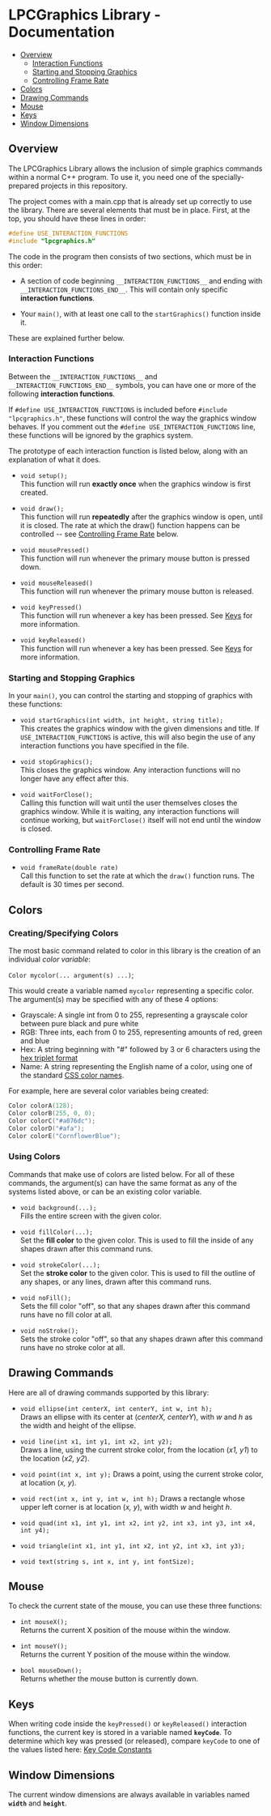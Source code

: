 # LPCGraphics Library - Documentation

- [Overview](#overview)
    - [Interaction Functions](#interaction-functions)
    - [Starting and Stopping Graphics](#starting-and-stopping-graphics)
    - [Controlling Frame Rate](#controlling-frame-rate)
- [Colors](#colors)
- [Drawing Commands](#drawing-commands)
- [Mouse](#mouse)
- [Keys](#keys)
- [Window Dimensions](#window-dimensions)

## Overview

The LPCGraphics Library allows the inclusion of simple graphics commands within a normal C++ program. To use it,
you need one of the specially-prepared projects in this repository.

The project comes with a main.cpp that is already set up correctly to use the library. There are several elements that must be in place. First, at the top, you should have these lines in order:

```c++
#define USE_INTERACTION_FUNCTIONS
#include "lpcgraphics.h"
```

The code in the program then consists of two sections, which must be in this order:

- A section of code beginning `__INTERACTION_FUNCTIONS__` and ending with `__INTERACTION_FUNCTIONS_END__`. This will contain only specific **interaction functions**.

- Your `main()`, with at least one call to the `startGraphics()` function inside it.

These are explained further below.

### Interaction Functions

Between the `__INTERACTION_FUNCTIONS__` and `__INTERACTION_FUNCTIONS_END__` symbols, you can have one or more of the following **interaction functions**.

If `#define USE_INTERACTION_FUNCTIONS` is included before `#include "lpcgraphics.h"`, these functions will control the way the graphics window behaves. If you comment out the `#define USE_INTERACTION_FUNCTIONS` line, these functions will be ignored by the graphics system.

The prototype of each interaction function is listed below, along with an explanation of what it does.

- `void setup();`<br />
This function will run **exactly once** when the graphics window is first created.
    
- `void draw();`<br />
This function will run **repeatedly** after the graphics window is open, until it is closed. The rate at which the draw() function happens can be controlled -- see [Controlling Frame Rate](#controlling-frame-rate) below.
    
- `void mousePressed()`<br />
This function will run whenever the primary mouse button is pressed down.

- `void mouseReleased()`<br />
This function will run whenever the primary mouse button is released.

- `void keyPressed()`<br />
This function will run whenever a key has been pressed. See [Keys](#keys) for more information.

- `void keyReleased()`<br />
This function will run whenever a key has been pressed. See [Keys](#keys) for more information.

### Starting and Stopping Graphics

In your `main()`, you can control the starting and stopping of graphics with these functions:

- `void startGraphics(int width, int height, string title);`<br />
This creates the graphics window with the given dimensions and title. If `USE_INTERACTION_FUNCTIONS` is active, this will also begin the use of any interaction functions you have specified in the file.
    
- `void stopGraphics();`<br />
This closes the graphics window. Any interaction functions will no longer have any effect after this.
    
- `void waitForClose();`<br />
Calling this function will wait until the user themselves closes the graphics window. While it is waiting, any interaction functions will continue working, but `waitForClose()` itself will not end until the window is closed.

### Controlling Frame Rate

- `void frameRate(double rate)`<br />
Call this function to set the rate at which the `draw()` function runs. The default is 30 times per second.

## Colors

### Creating/Specifying Colors

The most basic command related to color in this library is the creation of an individual *color variable*:

`Color mycolor(... argument(s) ...)`;

This would create a variable named `mycolor` representing a specific color. The argument(s) may be specified 
with any of these 4 options:

- Grayscale: A single int from 0 to 255, representing a grayscale color between pure black and pure white
- RGB: Three ints, each from 0 to 255, representing amounts of red, green and blue
- Hex: A string beginning with "#" followed by 3 or 6 characters using the [hex triplet format](https://en.wikipedia.org/wiki/Web_colors#Hex_triplet)
- Name: A string representing the English name of a color, using one of the standard [CSS color names](https://www.w3schools.com/cssref/css_colors.asp).

For example, here are several color variables being created:

```c++
Color colorA(128); 
Color colorB(255, 0, 0);
Color colorC("#a076dc");
Color colorD("#afa");
Color colorE("CornflowerBlue");
```

### Using Colors

Commands that make use of colors are listed below. For all of these commands, the argument(s) can have the same format as any of the systems listed above, or can be an existing color variable.

- `void background(...);`<br />
Fills the entire screen with the given color.

- `void fillColor(...);`<br />
Set the **fill color** to the given color. This is used to fill the inside of any shapes drawn after this command runs.

- `void strokeColor(...);`<br />
Set the **stroke color** to the given color. This is used to fill the outline of any shapes, or any lines, drawn after this command runs.

- `void noFill();`<br />
Sets the fill color "off", so that any shapes drawn after this command runs have no fill color at all.

- `void noStroke();`<br />
Sets the stroke color "off", so that any shapes drawn after this command runs have no stroke color at all.

## Drawing Commands

Here are all of drawing commands supported by this library:

- `void ellipse(int centerX, int centerY, int w, int h);`<br />
Draws an ellipse with its center at (*centerX, centerY*), with *w* and *h* as the width and height of the ellipse.
 
- `void line(int x1, int y1, int x2, int y2);`<br />
Draws a line, using the current stroke color, from the location (*x1, y1*) to the location (*x2, y2*).

- `void point(int x, int y);`
Draws a point, using the current stroke color, at location (*x, y*).
 
- `void rect(int x, int y, int w, int h);`
Draws a rectangle whose upper left corner is at location (*x, y*), with width *w* and height *h*.

- `void quad(int x1, int y1, int x2, int y2, int x3, int y3, int x4, int y4);`

- `void triangle(int x1, int y1, int x2, int y2, int x3, int y3);`

- `void text(string s, int x, int y, int fontSize);`
 
## Mouse

To check the current state of the mouse, you can use these three functions:

- `int mouseX();`<br />
Returns the current X position of the mouse within the window.

- `int mouseY();`<br />
Returns the current Y position of the mouse within the window.

- `bool mouseDown();`<br />
Returns whether the mouse button is currently down.
   
## Keys

When writing code inside the `keyPressed()` or `keyReleased()` interaction functions, the current key is stored in a variable named **`keyCode`**. To determine which key was pressed (or released), compare `keyCode` to one of the values listed
here: [Key Code Constants](./KeyCodeConstants.md)

## Window Dimensions

The current window dimensions are always available in variables named **`width`** and **`height`**.
